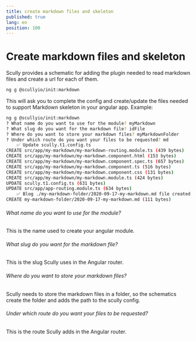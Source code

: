 ```yaml
---
title: create markdown files and skeleton
published: true
lang: en
position: 100
---
```


# Create markdown files and skeleton

Scully provides a schematic for adding the plugin needed to read markdown files and create a url for each of them.

```bash
ng g @scullyio/init:markdown
```

This will ask you to complete the config and create/update the files needed to support Markdown skeleton
in your angular app.
Example:

```bash
ng g @scullyio/init:markdown
? What name do you want to use for the module? myMarkdown
? What slug do you want for the markdown file? idFile
? Where do you want to store your markdown files? myMarkdownFolder
? Under which route do you want your files to be requested? md
    ✅️ Update scully.t1.config.ts
CREATE src/app/my-markdown/my-markdown-routing.module.ts (439 bytes)
CREATE src/app/my-markdown/my-markdown.component.html (153 bytes)
CREATE src/app/my-markdown/my-markdown.component.spec.ts (657 bytes)
CREATE src/app/my-markdown/my-markdown.component.ts (516 bytes)
CREATE src/app/my-markdown/my-markdown.component.css (131 bytes)
CREATE src/app/my-markdown/my-markdown.module.ts (424 bytes)
UPDATE scully.t1.config.ts (631 bytes)
UPDATE src/app/app-routing.module.ts (634 bytes)
    ✅️ Blog ./my-markdown-folder/2020-09-17-my-markdown.md file created
CREATE my-markdown-folder/2020-09-17-my-markdown.md (111 bytes)
```

###### What name do you want to use for the module?

This is the name used to create your angular module.

###### What slug do you want for the markdown file?

This is the slug Scully uses in the Angular router.

###### Where do you want to store your markdown files?

Scully needs to store the markdown files in a folder, so the schematics create the folder
and adds the path to the scully config.

###### Under which route do you want your files to be requested?

This is the route Scully adds in the Angular router.
